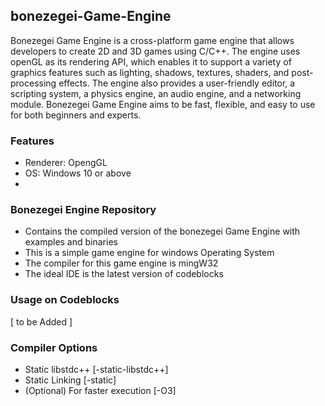 ## bonezegei-Game-Engine
Bonezegei Game Engine is a cross-platform game engine that allows developers to create 2D and 3D games using C/C++. The engine uses openGL as its rendering API, which enables it to support a variety of graphics features such as lighting, shadows, textures, shaders, and post-processing effects. The engine also provides a user-friendly editor, a scripting system, a physics engine, an audio engine, and a networking module. Bonezegei Game Engine aims to be fast, flexible, and easy to use for both beginners and experts.

### Features
* Renderer: OpengGL 
* OS: Windows 10 or above
* 

### Bonezegei Engine Repository 
* Contains the compiled version of the bonezegei Game Engine with examples and binaries
* This is a simple game engine for windows Operating System
* The compiler for this game engine is mingW32 
* The ideal IDE is the latest version of codeblocks

### Usage on Codeblocks
[ to be Added ]

### Compiler Options
* Static libstdc++ [-static-libstdc++]
* Static Linking [-static]
* (Optional) For faster execution [-O3]
